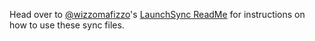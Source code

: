 Head over to [@wizzomafizzo](https://github.com/wizzomafizzo/mrext/blob/main/docs/launchsync.md#sync-files)'s [LaunchSync ReadMe](https://github.com/wizzomafizzo/mrext/blob/main/docs/launchsync.md#sync-files) for instructions on how to use these sync files.